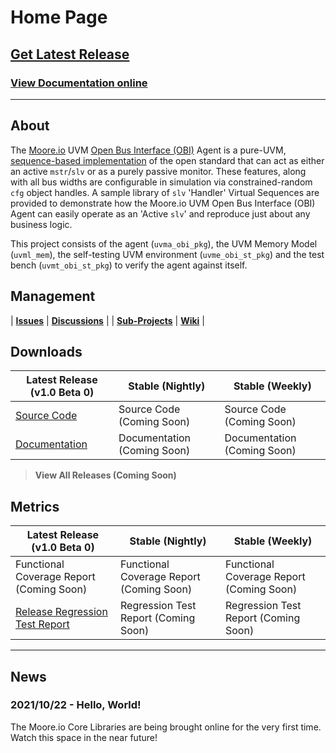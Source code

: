# Home Page

## [Get Latest Release](https://mooreio.com/packages/uvma_obi.tgz)
### [View Documentation online](https://mooreio.com/packages/uvma_obi/dox_out/)

----------------

## About
The [Moore.io](https://www.mooreio.com) UVM [Open Bus Interface (OBI)](https://github.com/openhwgroup/core-v-docs/tree/master/cores/obi) Agent is a pure-UVM, [sequence-based implementation](https://www.linkedin.com/pulse/advanced-uvm-brian-hunter/) of the open standard that can act as either an active `mstr`/`slv` or as a purely passive monitor. These features, along with all bus widths are configurable in simulation via constrained-random `cfg` object handles. A sample library of `slv` 'Handler' Virtual Sequences are provided to demonstrate how the Moore.io UVM Open Bus Interface (OBI) Agent can easily operate as an 'Active `slv`' and reproduce just about any business logic.

This project consists of the agent (`uvma_obi_pkg`), the UVM Memory Model (`uvml_mem`), the self-testing UVM environment (`uvme_obi_st_pkg`) and the test bench (`uvmt_obi_st_pkg`) to verify the agent against itself.


## Management

| **[Issues](https://github.com/Datum-Technology-Corporation/uvma_obi/issues)** | **[Discussions](https://github.com/Datum-Technology-Corporation/uvma_obi/discussions)** |
| **[Sub-Projects](https://github.com/Datum-Technology-Corporation/uvma_obi/projects)** | **[Wiki](https://github.com/Datum-Technology-Corporation/uvma_obi/wiki)** |


## Downloads

| Latest Release (v1.0 Beta 0) | Stable (Nightly) | Stable (Weekly) |
| --------------------- | ---------------- | --------------- |
| [Source Code](https://mooreio.com/packages/uvma_obi.tgz) | Source Code (Coming Soon) | Source Code (Coming Soon) |
| [Documentation](https://mooreio.com/packages/uvma_obi/dox_out/) | Documentation (Coming Soon) | Documentation (Coming Soon) |

> **View All Releases (Coming Soon)**



## Metrics

| Latest Release (v1.0 Beta 0) | Stable (Nightly) | Stable (Weekly) |
| --------------------- | ---------------- | --------------- |
| Functional Coverage Report (Coming Soon) | Functional Coverage Report (Coming Soon) | Functional Coverage Report (Coming Soon) |
| [Release Regression Test Report](https://mooreio.com/packages/uvma_obi/sim/results.html) | Regression Test Report (Coming Soon) | Regression Test Report (Coming Soon) |


----------------


## News
### 2021/10/22 - Hello, World!
The Moore.io Core Libraries are being brought online for the very first time. Watch this space in the near future!
